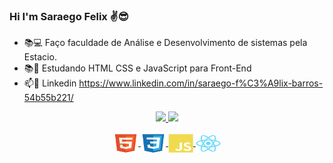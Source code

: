 ###  Hi I'm Saraego Felix ✌😎

- 📚💻 Faço faculdade de Análise e Desenvolvimento de sistemas pela Estacio.
- 📚📙 Estudando HTML CSS e JavaScript para Front-End
- 📫💨  Linkedin  https://www.linkedin.com/in/saraego-f%C3%A9lix-barros-54b55b221/


<div align="center">
  <a href="https://github.com/saraego">
  <img height="180em" src="https://github-readme-stats.vercel.app/api?username=saraego&show_icons=true&theme=dracula&include_all_commits=true&count_private=true"/>
  <img height="180em" src="https://github-readme-stats.vercel.app/api/top-langs/?username=saraego&layout=compact&langs_count=7&theme=dracula"/>

</div>
  
<div style="display: inline_block" align="center"><br>
  <img align="center" alt="HTML" height="30" width="40" src="https://raw.githubusercontent.com/devicons/devicon/master/icons/html5/html5-original.svg">
  <img align="center" alt="CSS" height="30" width="40" src="https://raw.githubusercontent.com/devicons/devicon/master/icons/css3/css3-original.svg">
  <img align="center" alt="Js" height="30" width="40" src="https://raw.githubusercontent.com/devicons/devicon/master/icons/javascript/javascript-plain.svg">
  <img align="center" alt="Js" height="30" width="40"  src="https://raw.githubusercontent.com/devicons/devicon/master/icons/react/react-original.svg">
</div>
